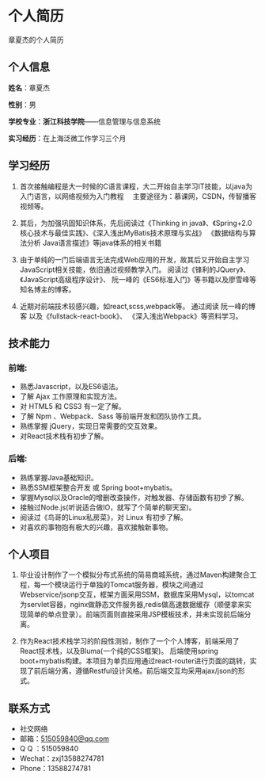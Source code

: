 个人简历
======================
章夏杰的个人简历

## 个人信息

**姓名**：章夏杰

**性别**：男

**学校专业**：**浙江科技学院**——信息管理与信息系统

**实习经历**：在上海泛微工作学习三个月


## 学习经历
1. 首次接触编程是大一时候的C语言课程，大二开始自主学习IT技能，以java为入门语言，以网络视频为入门教程 
　主要途径为：慕课网，CSDN，传智播客视频等。

2. 其后，为加强巩固知识体系，先后阅读过《Thinking in java》、《Spring+2.0核心技术与最佳实践》、《深入浅出MyBatis技术原理与实战》 《数据结构与算法分析 Java语言描述》等java体系的相关书籍

3. 由于单纯的一门后端语言无法完成Web应用的开发，故其后又开始自主学习JavaScript相关技能，依旧通过视频教学入门。 阅读过《锋利的JQuery》、《JavaScript高级程序设计》、 阮一峰的《ES6标准入门》等书籍以及廖雪峰等知名博主的博客。

4. 近期对前端技术较感兴趣，如react,scss,webpack等。 通过阅读 阮一峰的博客 以及《fullstack-react-book》、 《深入浅出Webpack》等资料学习。

## 技术能力

### 前端:
* 熟悉Javascript，以及ES6语法。
* 了解 Ajax 工作原理和实现方法。
* 对 HTML5 和 CSS3 有一定了解。
* 了解 Npm 、Webpack、Sass 等前端开发和团队协作工具。
* 熟练掌握 jQuery，实现日常需要的交互效果。
* 对React技术栈有初步了解。
###  后端:
* 熟练掌握Java基础知识。
* 熟悉SSM框架整合开发 或 Spring boot+mybatis。
* 掌握Mysql以及Oracle的增删改查操作，对触发器、存储函数有初步了解。
* 接触过Node.js(听说适合做IO，就写了个简单的聊天室)。
* 阅读过《鸟哥的Linux私房菜》，对 Linux 有初步了解。
* 对喜欢的事物抱有极大的兴趣，喜欢接触新事物。


## 个人项目
1. 毕业设计制作了一个模拟分布式系统的简易商城系统，通过Maven构建聚合工程，每一个模块运行于单独的Tomcat服务器，模块之间通过Webservice/jsonp交互，框架方面采用SSM，数据库采用Mysql，以tomcat为servlet容器，nginx做静态文件服务器,redis做高速数据缓存（顺便拿来实现简单的单点登录）。前端页面则直接采用JSP模板技术，并未实现前后端分离。

2. 作为React技术栈学习的阶段性测验，制作了一个个人博客，前端采用了React技术栈，以及Bluma(一个纯的CSS框架)。 后端使用spring boot+mybatis构建。本项目为单页应用通过react-router进行页面的跳转，实现了前后端分离，遵循Restful设计风格。前后端交互均采用ajax/json的形式。




## 联系方式

* 社交网络
* 邮箱：515059840@qq.com
* Q Q ：515059840
* Wechat：zxj13588274781
* Phone：13588274781
 
 
